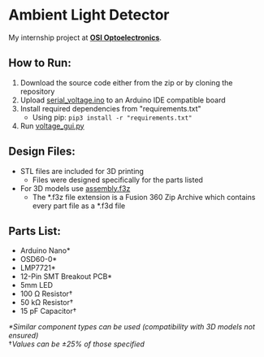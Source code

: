 # Ambient Light Detector
My internship project at **[OSI Optoelectronics](https://www.osioptoelectronics.com/)**.

## How to Run:
1. Download the source code either from the zip or by cloning the repository
2. Upload [serial_voltage.ino](https://github.com/alexhool/Ambient-Light-Detector/blob/master/Ambient%20Light%20Detector/serial_voltage/serial_voltage.ino) to an Arduino IDE compatible board
3. Install required dependencies from "requirements.txt"
   - Using pip: `pip3 install -r "requirements.txt"` 
4. Run [voltage_gui.py](https://github.com/alexhool/Ambient-Light-Detector/blob/master/Ambient%20Light%20Detector/voltage_gui.py)

## Design Files:
- STL files are included for 3D printing
  - Files were designed specifically for the parts listed 
- For 3D models use [assembly.f3z](https://github.com/alexhool/Ambient-Light-Detector/blob/master/Design%20Files/assembly.f3z)
  - The *.f3z file extension is a Fusion 360 Zip Archive which contains every part file as a *.f3d file

## Parts List:
- Arduino Nano*
- OSD60-0*
- LMP7721*
- 12-Pin SMT Breakout PCB*
- 5mm LED
- 100 Ω Resistor†
- 50 kΩ Resistor†
- 15 pF Capacitor†

*\*Similar component types can be used (compatibility with 3D models not ensured)*\
†*Values can be ±25% of those specified*
